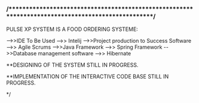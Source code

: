 <h3>/*************************************************************************************************/</h3>


 PULSE XP SYSTEM IS A FOOD ORDERING SYSTEME:

-->>IDE To Be Used -->> Intelij
-->>Project production to Success Software -->> Agile Scrums
-->>Java Framework -->> Spring Framework
-->>Database management software -->> Hibernate

**DESIGNING OF THE SYSTEM STILL IN PROGRESS.

**IMPLEMENTATION OF THE INTERACTIVE CODE BASE STILL IN PROGRESS.


*/
